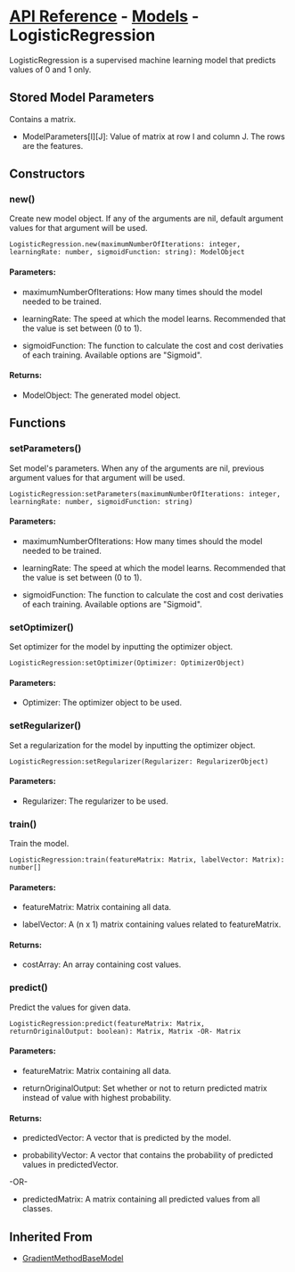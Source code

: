 # [API Reference](../../API.md) - [Models](../Models.md) - LogisticRegression

LogisticRegression is a supervised machine learning model that predicts values of 0 and 1 only.

## Stored Model Parameters

Contains a matrix.  

* ModelParameters[I][J]: Value of matrix at row I and column J. The rows are the features.

## Constructors

### new()

Create new model object. If any of the arguments are nil, default argument values for that argument will be used.

```
LogisticRegression.new(maximumNumberOfIterations: integer, learningRate: number, sigmoidFunction: string): ModelObject
```

#### Parameters:

* maximumNumberOfIterations: How many times should the model needed to be trained.

* learningRate: The speed at which the model learns. Recommended that the value is set between (0 to 1).

* sigmoidFunction: The function to calculate the cost and cost derivaties of each training. Available options are "Sigmoid".

#### Returns:

* ModelObject: The generated model object.

## Functions

### setParameters()

Set model's parameters. When any of the arguments are nil, previous argument values for that argument will be used.

```
LogisticRegression:setParameters(maximumNumberOfIterations: integer, learningRate: number, sigmoidFunction: string)
```

#### Parameters:

* maximumNumberOfIterations: How many times should the model needed to be trained.

* learningRate: The speed at which the model learns. Recommended that the value is set between (0 to 1).

* sigmoidFunction: The function to calculate the cost and cost derivaties of each training. Available options are "Sigmoid".

### setOptimizer()

Set optimizer for the model by inputting the optimizer object.

```
LogisticRegression:setOptimizer(Optimizer: OptimizerObject)
```

#### Parameters:

* Optimizer: The optimizer object to be used.

### setRegularizer()

Set a regularization for the model by inputting the optimizer object.

```
LogisticRegression:setRegularizer(Regularizer: RegularizerObject)
```

#### Parameters:

* Regularizer: The regularizer to be used.

### train()

Train the model.

```
LogisticRegression:train(featureMatrix: Matrix, labelVector: Matrix): number[]
```
#### Parameters:

* featureMatrix: Matrix containing all data.

* labelVector: A (n x 1) matrix containing values related to featureMatrix.

#### Returns:

* costArray: An array containing cost values.

### predict()

Predict the values for given data.

```
LogisticRegression:predict(featureMatrix: Matrix, returnOriginalOutput: boolean): Matrix, Matrix -OR- Matrix
```

#### Parameters:

* featureMatrix: Matrix containing all data.

* returnOriginalOutput: Set whether or not to return predicted matrix instead of value with highest probability. 

#### Returns:

* predictedVector: A vector that is predicted by the model.

* probabilityVector: A vector that contains the probability of predicted values in predictedVector.

-OR-

* predictedMatrix: A matrix containing all predicted values from all classes.

## Inherited From

* [GradientMethodBaseModel](GradientMethodBaseModel.md)
